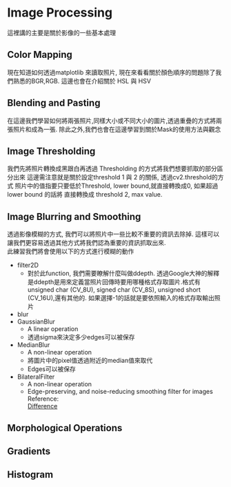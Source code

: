 # Image Processing

這裡講的主要是關於影像的一些基本處理

## Color Mapping
現在知道如何透過matplotlib 來讀取照片, 現在來看看關於顏色順序的問題除了我們熟悉的BGR,RGB. 這邊也會在介紹關於 HSL 與 HSV</br>

## Blending and Pasting 
在這邊我們學習如何將兩張照片,同樣大小或不同大小的圖片,透過重疊的方式將兩張照片和成為一張. 除此之外,我們也會在這邊學習到關於Mask的使用方法與觀念

## Image Thresholding
我們先將照片轉換成黑跟白再透過 Thresholding 的方式將我們想要抓取的部分區分出來
這邊需注意就是關於設定threshold 1 與 2 的關係, 透過cv2.threshold的方式
照片中的值指要只要低於Threshold, lower bound,就直接轉換成0, 如果超過lower bound 的話將
直接轉換成 threshold 2, max value.

## Image Blurring and Smoothing
透過影像模糊的方式, 我們可以將照片中一些比較不重要的資訊去除掉. 這樣可以讓我們更容易透過其他方式將我們認為重要的資訊抓取出來.</br>
此練習我們將會使用以下的方式進行模糊的動作</br>
* filter2D</br>
    * 對於此function, 我們需要瞭解什麼叫做ddepth. 透過Google大神的解釋是ddepth是用來定義當照片回傳時要用哪種格式存取圖片.格式有unsigned char (CV_8U), signed char (CV_8S), unsigned short (CV_16U),還有其他的. 如果選擇-1的話就是要依照輸入的格式存取輸出照片</br>
* blur</br>
* GaussianBlur</br>
    * A linear operation</br>
    * 透過sigma來決定多少edges可以被保存</br>
* MedianBlur</br>
    * A non-linear operation</br>
    * 將圖片中的pixel值透過附近的median值來取代</br>
    * Edges可以被保存</br>
* BilateralFilter</br>
    * A non-linear operation</br>
    * Edge-preserving, and noise-reducing smoothing filter for images</br>
Reference:</br>
[Difference](https://stackoverflow.com/questions/43392956/explanation-for-ddepth-parameter-in-cv2-filter2d-opencv)
## Morphological Operations


## Gradients 

## Histogram

